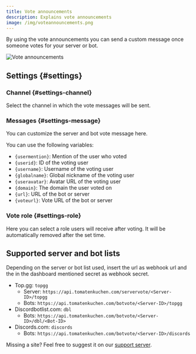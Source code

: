 ```yaml
---
title: Vote announcements
description: Explains vote announcements
image: /img/voteannouncements.png
---
```


By using the vote announcements you can send a custom message once someone votes for your server or bot.

![Vote announcements](/img/voteannouncements.png)

## Settings {#settings}

### Channel {#settings-channel}

Select the channel in which the vote messages will be sent.

### Messages {#settings-message}

You can customize the server and bot vote message here.

You can use the following variables:
- `{usermention}`: Mention of the user who voted
- `{userid}`: ID of the voting user
- `{username}`: Username of the voting user
- `{globalname}`: Global nickname of the voting user
- `{useravatar}`: Avatar URL of the voting user
- `{domain}`: The domain the user voted on
- `{url}`: URL of the bot or server
- `{voteurl}`: Vote URL of the bot or server

### Vote role {#settings-role}

Here you can select a role users will receive after voting. It will be automatically removed after the set time.

## Supported server and bot lists

Depending on the server or bot list used, insert the url as webhook url and the in the dashboard mentioned secret as webhook secret.

- Top.gg: `topgg`
  - Server: `https://api.tomatenkuchen.com/servervote/<Server-ID>/topgg`
  - Bots: `https://api.tomatenkuchen.com/botvote/<Server-ID>/topgg`
- Discordbotlist.com: `dbl`
  - Bots: `https://api.tomatenkuchen.com/botvote/<Server-ID>/dbl/<Bot-ID>`
- Discords.com: `discords`
  - Bots: `https://api.tomatenkuchen.com/botvote/<Server-ID>/discords`

Missing a site? Feel free to suggest it on our [support server](https://tomatenkuchen.com/discord).
